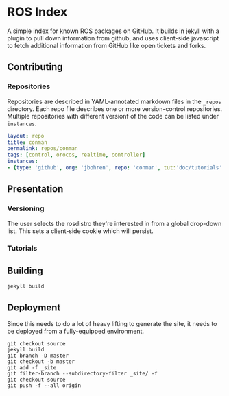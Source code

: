 ROS Index
=========

A simple index for known ROS packages on GitHub. It builds in jekyll with a
plugin to pull down information from github, and uses client-side javascript to
fetch additional information from GitHub like open tickets and forks.

## Contributing

### Repositories

Repositories are described in YAML-annotated markdown files in the `_repos`
directory. Each repo file describes one or more version-control repositories.
Multiple repositories with different versionf of the code can be listed under
`instances`.

```yaml
layout: repo
title: conman
permalink: repos/conman
tags: [control, orocos, realtime, controller]
instances:
- {type: 'github', org: 'jbohren', repo: 'conman', tut:'doc/tutorials' }
```

## Presentation

### Versioning

The user selects the rosdistro they're interested in from a global drop-down
list. This sets a client-side cookie which will persist.

### Tutorials

## Building

```
jekyll build
```

## Deployment

Since this needs to do a lot of heavy lifting to generate the site, it needs to
be deployed from a fully-equipped environment.

```
git checkout source
jekyll build
git branch -D master
git checkout -b master
git add -f _site
git filter-branch --subdirectory-filter _site/ -f
git checkout source
git push -f --all origin
```

